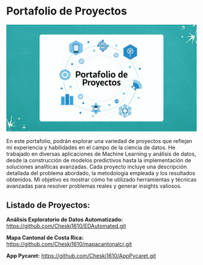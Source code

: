 # Portafolio de Proyectos

![Descripción de la imagen](./Imagenes/Portada.png)

En este portafolio, podrán explorar una variedad de proyectos que reflejan mi experiencia y habilidades en el campo de la ciencia de datos. He trabajado en diversas aplicaciones de Machine Learning y análisis de datos, desde la construcción de modelos predictivos hasta la implementación de soluciones analíticas avanzadas. Cada proyecto incluye una descripción detallada del problema abordado, la metodología empleada y los resultados obtenidos. Mi objetivo es mostrar cómo he utilizado herramientas y técnicas avanzadas para resolver problemas reales y generar insights valiosos.

## Listado de Proyectos:

**Análisis Exploratorio de Datos Automatizado:** https://github.com/Cheski1610/EDAutomated.git

**Mapa Cantonal de Costa Rica:** https://github.com/Cheski1610/mapacantonalcr.git

**App Pycaret:** https://github.com/Cheski1610/AppPycaret.git
